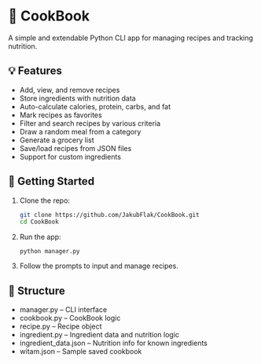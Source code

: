 # 🥘 CookBook

A simple and extendable Python CLI app for managing recipes and tracking nutrition.

## 💡 Features

- Add, view, and remove recipes
- Store ingredients with nutrition data
- Auto-calculate calories, protein, carbs, and fat
- Mark recipes as favorites
- Filter and search recipes by various criteria
- Draw a random meal from a category
- Generate a grocery list
- Save/load recipes from JSON files
- Support for custom ingredients

## 🚀 Getting Started

1. Clone the repo:
   ```bash
   git clone https://github.com/JakubFlak/CookBook.git
   cd CookBook
   ```
2. Run the app:
   ```
   python manager.py
   ```
3. Follow the prompts to input and manage recipes.

## 📂 Structure
- manager.py – CLI interface
- cookbook.py – CookBook logic
- recipe.py – Recipe object
- ingredient.py – Ingredient data and nutrition logic
- ingredient_data.json – Nutrition info for known ingredients
- witam.json – Sample saved cookbook